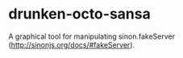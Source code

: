 # drunken-octo-sansa
A graphical tool for manipulating sinon.fakeServer (http://sinonjs.org/docs/#fakeServer). 
